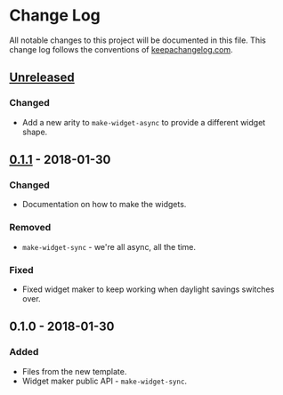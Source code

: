 # Change Log
All notable changes to this project will be documented in this file. This change log follows the conventions of [keepachangelog.com](http://keepachangelog.com/).

## [Unreleased]
### Changed
- Add a new arity to `make-widget-async` to provide a different widget shape.

## [0.1.1] - 2018-01-30
### Changed
- Documentation on how to make the widgets.

### Removed
- `make-widget-sync` - we're all async, all the time.

### Fixed
- Fixed widget maker to keep working when daylight savings switches over.

## 0.1.0 - 2018-01-30
### Added
- Files from the new template.
- Widget maker public API - `make-widget-sync`.

[Unreleased]: https://github.com/your-name/prime-table/compare/0.1.1...HEAD
[0.1.1]: https://github.com/your-name/prime-table/compare/0.1.0...0.1.1
